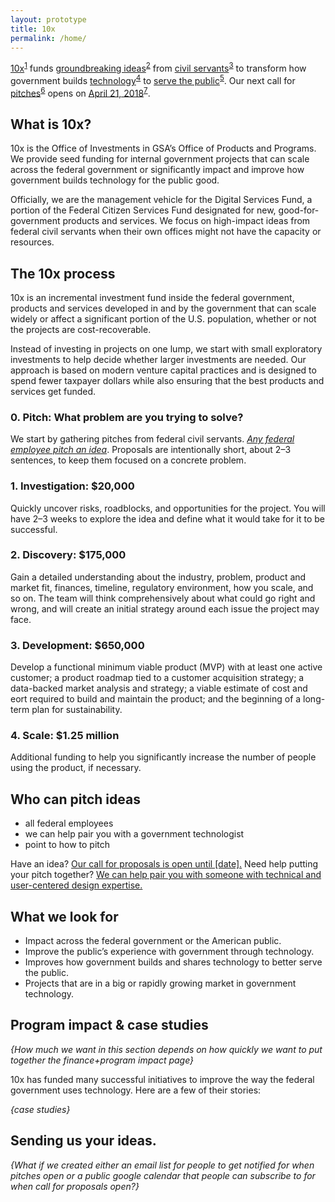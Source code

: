 ```yaml
---
layout: prototype
title: 10x
permalink: /home/
---
```


<div class="row height-100vh align-items-center margin-top-ng3">
  <p class="font-sans-f11 md:font-sans-f8 font-weight-400 line-height-body margin-top-ng2">
    <a class="text-decoration-color-black-20 color-black-90 hover:text-decoration-color-black-80 font-weight-900" href="#what-is-10x">10x</a><sup class="usa-lede-sup"><a class="usa-link-circle" href="#what-is-10x">1</a></sup> funds <a class="text-decoration-color-black-20 color-black-90 hover:text-decoration-color-black-80" href="#the-process">groundbreaking ideas</a><sup class="usa-lede-sup"><a class="usa-link-circle" href="#the-process">2</a></sup> from <a class="text-decoration-color-black-20 color-black-90 hover:text-decoration-color-black-80" href="#who-can-pitch">civil servants</a><sup class="usa-lede-sup"><a class="usa-link-circle" href="#who-can-pitch">3</a></sup> to transform how government builds <a class="text-decoration-color-black-20 color-black-90 hover:text-decoration-color-black-80" href="#what-we-look-for">technology</a><sup class="usa-lede-sup"><a class="usa-link-circle" href="#what-we-look-for">4</a></sup> to <a class="text-decoration-color-black-20 color-black-90 hover:text-decoration-color-black-80" href="#projects">serve the public</a><sup class="usa-lede-sup"><a class="usa-link-circle" href="#projects">5</a></sup>. Our next call for <a class="text-decoration-color-black-20 color-black-90 hover:text-decoration-color-black-80" href="#projects">pitches</a><sup class="usa-lede-sup"><a class="usa-link-circle" href="#pitch-us">6</a></sup> opens on <a class="text-decoration-color-black-20 color-black-90 hover:text-decoration-color-black-80" href="#notified">April 21, 2018</a><sup class="usa-lede-sup"><a class="usa-link-circle" href="#notified">7</a></sup>.</p>
</div>

<h2 id="what-is-10x">What is 10x?</h2>

<p>10x is the Office of Investments in GSA’s Office of Products and Programs. We provide seed funding for internal government projects that can scale across the federal government or significantly impact and improve how government builds technology for the public good. </p>

<p>Officially, we are the management vehicle for the Digital Services Fund, a portion of the Federal Citizen Services Fund designated for new, good-for-government products and services. We focus on high-impact ideas from federal civil servants when their own offices might not have the capacity or resources.</p>

<h2 id="the-process">The 10x process</h2>
10x is an incremental investment fund inside the federal government, products and services developed in and by the government that can scale widely or affect a significant portion of the U.S. population, whether or not the projects are cost-recoverable.

Instead of investing in projects on one lump, we start with small exploratory investments to help decide whether larger investments are needed. Our approach is based on modern venture capital practices and is designed to spend fewer taxpayer dollars while also ensuring that the best products and services get funded.



<h3 id="0-pitch-what-problem-are-you-trying-to-solve-">0. Pitch: What problem are you trying to solve?</h3>
<p>We start by gathering pitches from federal civil servants. <em><a href="#who-can-pitch">Any federal employee pitch an idea</a></em>. Proposals are intentionally short, about 2–3 sentences, to keep them focused on a concrete problem.</p>
<h3 id="1-investigation-20k">1. Investigation: $20,000</h3>
<p>Quickly uncover risks, roadblocks, and opportunities for the project. You
will have 2–3 weeks to explore the idea and define what it would take for
it to be successful.</p>
<h3 id="2-discovery-175k">2. Discovery: $175,000</h3>
<p>Gain a detailed understanding about the industry, problem, product and
market fit, finances, timeline, regulatory environment, how you scale, and
so on. The team will think comprehensively about what could go right and
wrong, and will create an initial strategy around each issue the project
may face.</p>
<h3 id="3-development-650k">3. Development: $650,000</h3>
<p>Develop a functional minimum viable product (MVP) with at least
one active customer; a product roadmap tied to a customer acquisition
strategy; a data-backed market analysis and strategy; a viable estimate of
cost and eort required to build and maintain the product; and the
beginning of a long-term plan for sustainability.</p>
<h3 id="4-scale-1-25m">4. Scale: $1.25 million</h3>
<p>Additional funding to help you significantly increase the number
of people using the product, if necessary.</p>


<h2 id="who-can-pitch">Who can pitch ideas</h2>

<ul>
<li>all federal employees</li>
<li>we can help pair you with a government technologist</li>
<li>point to how to pitch</li>
</ul>
<p>Have an idea? <a href="#pitch">Our call for proposals is open until [date].</a> Need help putting your pitch together? <a href="">We can help pair you with someone with technical and user-centered design expertise.</a></p>


<h2 id="what-we-look-for">What we look for</h2>

<ul>
<li>Impact across the federal government or the American public.</li>
<li>Improve the public’s experience with government through technology.</li>
<li>Improves how government builds and shares technology to better serve the public.</li>
<li>Projects that are in a big or rapidly growing market in government technology.</li>
</ul>

<h2 id="impact">Program impact &amp; case studies</h2>

<p><i>{How much we want in this section depends on how quickly we want to put together the finance+program impact page}</i></p>

10x has funded many successful initiatives to improve the way the federal government uses technology. Here are a few of their stories:

*{case studies}*

<h2 id="pitch-us">Sending us your ideas.</h2>

*{What if we created either an email list for people to get notified for when pitches open *or* a public google calendar that people can subscribe to for when call for proposals open?}*
